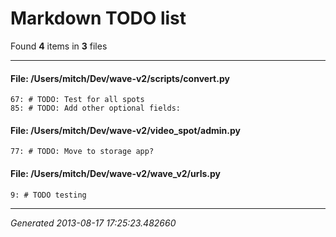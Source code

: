 # Markdown TODO list

Found **4** items in **3** files
- - -

#### File: /Users/mitch/Dev/wave-v2/scripts/convert.py
    67: # TODO: Test for all spots
    85: # TODO: Add other optional fields:

#### File: /Users/mitch/Dev/wave-v2/video_spot/admin.py
    77: # TODO: Move to storage app?

#### File: /Users/mitch/Dev/wave-v2/wave_v2/urls.py
    9: # TODO testing

- - -
*Generated 2013-08-17 17:25:23.482660*